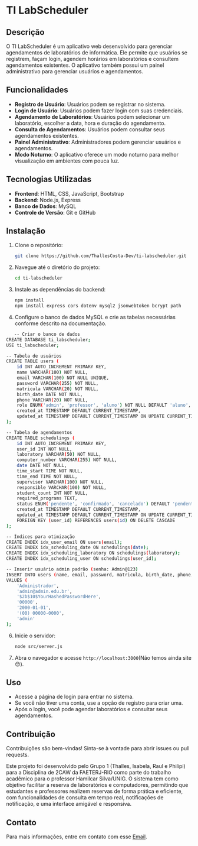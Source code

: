 # TI LabScheduler

## Descrição
O TI LabScheduler é um aplicativo web desenvolvido para gerenciar agendamentos de laboratórios de informática. Ele permite que usuários se registrem, façam login, agendem horários em laboratórios e consultem agendamentos existentes. O aplicativo também possui um painel administrativo para gerenciar usuários e agendamentos.

## Funcionalidades
- **Registro de Usuário**: Usuários podem se registrar no sistema.
- **Login de Usuário**: Usuários podem fazer login com suas credenciais.
- **Agendamento de Laboratórios**: Usuários podem selecionar um laboratório, escolher a data, hora e duração do agendamento.
- **Consulta de Agendamentos**: Usuários podem consultar seus agendamentos existentes.
- **Painel Administrativo**: Administradores podem gerenciar usuários e agendamentos.
- **Modo Noturno**: O aplicativo oferece um modo noturno para melhor visualização em ambientes com pouca luz.

## Tecnologias Utilizadas
- **Frontend**: HTML, CSS, JavaScript, Bootstrap
- **Backend**: Node.js, Express
- **Banco de Dados**: MySQL
- **Controle de Versão**: Git e GitHub

## Instalação
1. Clone o repositório:
   ```bash
   git clone https://github.com/ThallesCosta-Dev/ti-labscheduler.git
   ```
2. Navegue até o diretório do projeto:
   ```bash
   cd ti-labscheduler
   ```
3. Instale as dependências do backend:
   ```bash
   npm install
   npm install express cors dotenv mysql2 jsonwebtoken bcrypt path
   ```
4. Configure o banco de dados MySQL e crie as tabelas necessárias conforme descrito na documentação.
```bash
   -- Criar o banco de dados
CREATE DATABASE ti_labscheduler;
USE ti_labscheduler;

-- Tabela de usuários
CREATE TABLE users (
    id INT AUTO_INCREMENT PRIMARY KEY,
    name VARCHAR(100) NOT NULL,
    email VARCHAR(100) NOT NULL UNIQUE,
    password VARCHAR(255) NOT NULL,
    matricula VARCHAR(20) NOT NULL,
    birth_date DATE NOT NULL,
    phone VARCHAR(20) NOT NULL,
    role ENUM('admin', 'professor', 'aluno') NOT NULL DEFAULT 'aluno',
    created_at TIMESTAMP DEFAULT CURRENT_TIMESTAMP,
    updated_at TIMESTAMP DEFAULT CURRENT_TIMESTAMP ON UPDATE CURRENT_TIMESTAMP
);

-- Tabela de agendamentos
CREATE TABLE schedulings (
    id INT AUTO_INCREMENT PRIMARY KEY,
    user_id INT NOT NULL,
    laboratory VARCHAR(50) NOT NULL,
    computer_number VARCHAR(255) NOT NULL,
    date DATE NOT NULL,
    time_start TIME NOT NULL,
    time_end TIME NOT NULL,
    supervisor VARCHAR(100) NOT NULL,
    responsible VARCHAR(100) NOT NULL,
    student_count INT NOT NULL,
    required_programs TEXT,
    status ENUM('pendente', 'confirmado', 'cancelado') DEFAULT 'pendente',
    created_at TIMESTAMP DEFAULT CURRENT_TIMESTAMP,
    updated_at TIMESTAMP DEFAULT CURRENT_TIMESTAMP ON UPDATE CURRENT_TIMESTAMP,
    FOREIGN KEY (user_id) REFERENCES users(id) ON DELETE CASCADE
);

-- Índices para otimização
CREATE INDEX idx_user_email ON users(email);
CREATE INDEX idx_scheduling_date ON schedulings(date);
CREATE INDEX idx_scheduling_laboratory ON schedulings(laboratory);
CREATE INDEX idx_scheduling_user ON schedulings(user_id);

-- Inserir usuário admin padrão (senha: Admin@123)
INSERT INTO users (name, email, password, matricula, birth_date, phone, role)
VALUES (
    'Administrador',
    'admin@admin.edu.br',
    '$2b$10$YourHashedPasswordHere',
    '00000',
    '2000-01-01',
    '(00) 00000-0000',
    'admin'
);
```
6. Inicie o servidor:
   ```bash
   node src/server.js
   ```
7. Abra o navegador e acesse `http://localhost:3000`(Não temos ainda site 😔).

## Uso
- Acesse a página de login para entrar no sistema.
- Se você não tiver uma conta, use a opção de registro para criar uma.
- Após o login, você pode agendar laboratórios e consultar seus agendamentos.

## Contribuição
Contribuições são bem-vindas! Sinta-se à vontade para abrir issues ou pull requests.

Este projeto foi desenvolvido pelo Grupo 1 (Thalles, Isabela, Raul e Philipi) para a Disciplina de 2CAW da FAETERJ-RIO como parte do trabalho acadêmico para o professor Hamilcar Silva/UNIG. O sistema tem como objetivo facilitar a reserva de laboratórios e computadores, permitindo que estudantes e professores realizem reservas de forma prática e eficiente, com funcionalidades de consulta em tempo real, notificações de notificação, e uma interface amigável e responsiva.


## Contato
Para mais informações, entre em contato com esse [Email](mailto:thalles.24104708360068@faeterj-rio.edu.br).
